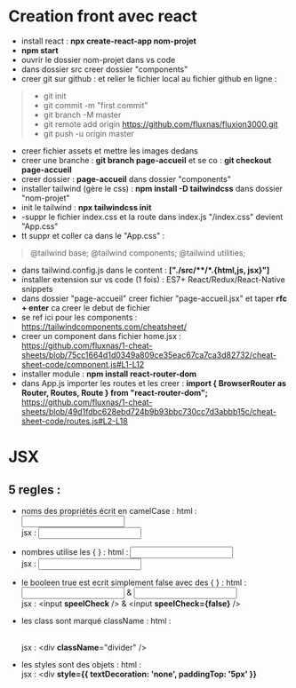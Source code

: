  
# Creation front avec react 

- install react : **npx create-react-app nom-projet**   
- **npm start**  
- ouvrir le dossier nom-projet dans vs code
- dans dossier src creer dossier "components"
- creer git sur github : et relier le fichier local au fichier github en ligne : 
> - git init
> - git commit -m "first commit"
> - git branch -M master
> - git remote add origin https://github.com/fluxnas/fluxion3000.git
> - git push -u origin master
- creer fichier assets et mettre les images dedans
- creer une branche : **git branch page-accueil** et se co : **git checkout page-accueil**
- creer dossier : **page-accueil** dans dossier "components"
- installer tailwind (gère le css) : **npm install -D tailwindcss** dans dossier "nom-projet"
- init le tailwind : **npx tailwindcss init**
- -suppr le fichier index.css et la route dans index.js "/index.css" devient "App.css"
- tt suppr et coller ca dans le "App.css" : 
> @tailwind base;
> @tailwind components;
> @tailwind utilities;
- dans tailwind.config.js dans le content : **["./src/\*\*/\*.{html,js, jsx}"]**
- installer extension sur vs code (1 fois) : ES7+ React/Redux/React-Native snippets
- dans dossier "page-accueil" creer fichier "page-accueil.jsx" et taper **rfc + enter** ca creer le debut de fichier
- se ref ici pour les components : https://tailwindcomponents.com/cheatsheet/
- creer un component dans fichier home.jsx : 
https://github.com/fluxnas/1-cheat-sheets/blob/75cc1664d1d0349a809ce35eac67ca7ca3d82732/cheat-sheet-code/component.js#L1-L12
- installer module : **npm install react-router-dom**
- dans App.js importer les routes et les creer : **import { BrowserRouter as Router, Routes, Route } from "react-router-dom";** 
https://github.com/fluxnas/1-cheat-sheets/blob/49d1fdbc628ebd724b9b93bbc730cc7d3abbb15c/cheat-sheet-code/routes.js#L2-L18



# JSX

## 5 regles :
- noms des propriétés écrit en camelCase :
html : <input maxlength="5" />    
jsx : <input maxLength={5} />   

- nombres utilise les { } :
html : <input maxlength="5" />     
jsx : <input maxLength=**{5}** />    

- le booleen true est ecrit simplement false avec des { }  :
html : <input speelcheck="true" /> & <input speelcheck="false" />   
jsx : <input **speelCheck** /> & <input **speelCheck={false}** />   

- les class sont marqué className :
html : <div class="divider" />   
jsx : <div **className**="divider" />   

- les styles sont des objets :
html : <a style="text-decoration:'none'; padding-top:'5px';" />   
jsx : <div **style={{ textDecoration: 'none', paddingTop: '5px' }}**  
